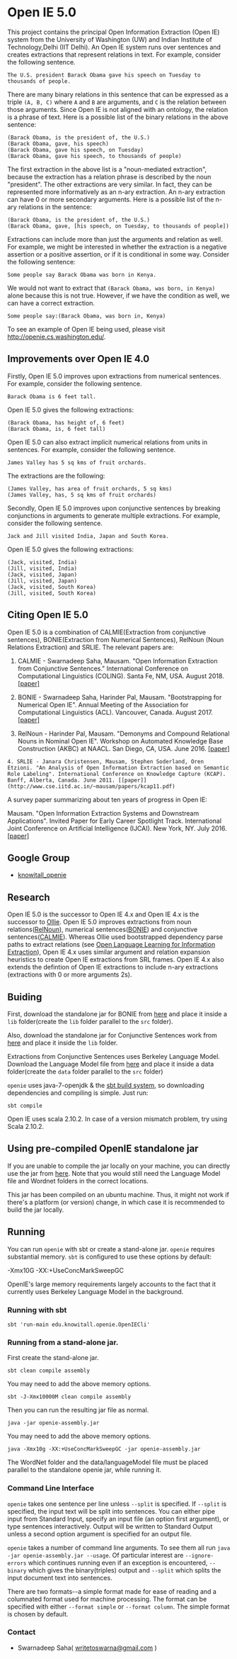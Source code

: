 Open IE 5.0
======
This project contains the principal Open Information Extraction (Open IE)
system from the University of Washington (UW) and Indian Institute of Technology,Delhi (IIT Delhi).  An Open IE system runs over
sentences and creates extractions that represent relations in text.  For
example, consider the following sentence.

    The U.S. president Barack Obama gave his speech on Tuesday to thousands of people.

There are many binary relations in this sentence that can be expressed as a
triple `(A, B, C)` where `A` and `B` are arguments, and `C` is the relation
between those arguments.  Since Open IE is not aligned with an ontology, the
relation is a phrase of text.  Here is a possible list of the binary relations
in the above sentence:

    (Barack Obama, is the president of, the U.S.)
    (Barack Obama, gave, his speech)
    (Barack Obama, gave his speech, on Tuesday)
    (Barack Obama, gave his speech, to thousands of people)

The first extraction in the above list is a "noun-mediated extraction", because
the extraction has a relation phrase is described by the noun "president".  The
other extractions are very similar.  In fact, they can be represented more
informatively as an n-ary extraction.  An n-ary extraction can have 0 or more
secondary arguments.  Here is a possible list of the n-ary relations in the
sentence:

    (Barack Obama, is the president of, the U.S.)
    (Barack Obama, gave, [his speech, on Tuesday, to thousands of people])

Extractions can include more than just the arguments and relation as well.  For
example, we might be interested in whether the extraction is a negative
assertion or a positive assertion, or if it is conditional in some way.
Consider the following sentence:

    Some people say Barack Obama was born in Kenya.

We would not want to extract that `(Barack Obama, was born, in Kenya)` alone
because this is not true.  However, if we have the condition as well, we can
have a correct extraction.

    Some people say:(Barack Obama, was born in, Kenya)

To see an example of Open IE being used, please visit http://openie.cs.washington.edu/.

## Improvements over Open IE 4.0

Firstly, Open IE 5.0 improves upon extractions from numerical sentences. For example, consider the following sentence.

    Barack Obama is 6 feet tall.

Open IE 5.0 gives the following extractions:
    
    (Barack Obama, has height of, 6 feet)
    (Barack Obama, is, 6 feet tall)

Open IE 5.0 can also extract implicit numerical relations from units in sentences. For example, consider the following sentence.

    James Valley has 5 sq kms of fruit orchards.
    
The extractions are the following:

    (James Valley, has area of fruit orchards, 5 sq kms)
    (James Valley, has, 5 sq kms of fruit orchards)
    

Secondly, Open IE 5.0 improves upon conjunctive sentences by breaking conjunctions in arguments to generate multiple extractions. For example, consider the following sentence.

    Jack and Jill visited India, Japan and South Korea.
    
Open IE 5.0 gives the following extractions:

    (Jack, visited, India)
    (Jill, visited, India)
    (Jack, visited, Japan)
    (Jill, visited, Japan)
    (Jack, visited, South Korea)
    (Jill, visited, South Korea)
    

## Citing Open IE 5.0

Open IE 5.0 is a combination of CALMIE(Extraction from conjunctive sentences), BONIE(Extraction from Numerical Sentences), RelNoun (Noun Relations Extraction) and SRLIE. The relevant papers are:
   
   1. CALMIE - Swarnadeep Saha, Mausam. "Open Information Extraction from Conjunctive Sentences." International Conference on Computational Linguistics (COLING). Santa Fe, NM, USA. August 2018. [[paper]](http://www.cse.iitd.ac.in/~mausam/papers/coling18.pdf)
    
   2. BONIE - Swarnadeep Saha, Harinder Pal, Mausam. "Bootstrapping for Numerical Open IE". Annual Meeting of the Association for Computational Linguistics (ACL). Vancouver, Canada. August 2017. [[paper]](http://www.cse.iitd.ac.in/~mausam/papers/acl17.pdf)
   
   3. RelNoun - Harinder Pal, Mausam. "Demonyms and Compound Relational Nouns in Nominal Open IE". Workshop on Automated Knowledge Base Construction (AKBC) at NAACL. San Diego, CA, USA. June 2016. [[paper]](http://www.cse.iitd.ac.in/~mausam/papers/akbc16.pdf)
   
    4. SRLIE - Janara Christensen, Mausam, Stephen Soderland, Oren Etzioni. "An Analysis of Open Information Extraction based on Semantic Role Labeling". International Conference on Knowledge Capture (KCAP). Banff, Alberta, Canada. June 2011. [[paper]](http://www.cse.iitd.ac.in/~mausam/papers/kcap11.pdf)
    
A survey paper summarizing about ten years of progress in Open IE:
    
   Mausam. "Open Information Extraction Systems and Downstream Applications". Invited Paper for Early Career Spotlight Track. International Joint Conference on Artificial Intelligence (IJCAI). New York, NY. July 2016. [[paper]](http://www.cse.iitd.ac.in/~mausam/papers/ijcai16a.pdf)


## Google Group

* [knowitall_openie](https://groups.google.com/forum/#!forum/knowitall_openie)

## Research

Open IE 5.0 is the successor to Open IE 4.x and Open IE 4.x is the successor to [Ollie](http://www.gitub.com/knowitall/ollie).
Open IE 5.0 improves extractions from noun relations([RelNoun](https://homes.cs.washington.edu/~mausam/papers/akbc16.pdf)), numerical sentences([BONIE](https://homes.cs.washington.edu/~mausam/papers/acl17.pdf)) and conjunctive sentences([CALMIE](http://www.cse.iitd.ac.in/~mausam/papers/coling18.pdf)). Whereas Ollie used bootstrapped dependency parse paths to extract relations (see [Open Language Learning for Information Extraction](https://homes.cs.washington.edu/~mausam/papers/emnlp12a.pdf)), Open IE 4.x uses similar argument and relation expansion heuristics to create Open IE extractions from SRL frames.  Open IE 4.x also extends the defintion of Open IE extractions to include n-ary extractions (extractions with 0 or more arguments 2s).

## Buiding

First, download the standalone jar for BONIE from [here](https://github.com/dair-iitd/OpenIE-standalone/releases/download/v5.0/BONIE.jar) and place it inside a `lib` folder(create the `lib` folder parallel to the `src` folder).

Also, download the standalone jar for Conjunctive Sentences work from [here](https://github.com/dair-iitd/OpenIE-standalone/releases/download/v5.0/ListExtractor.jar) and place it inside the `lib` folder.

Extractions from Conjunctive Sentences uses Berkeley Language Model. Download the Language Model file from [here](https://drive.google.com/file/d/0B-5EkZMOlIt2cFdjYUJZdGxSREU/view?usp=sharing) and place it inside a data folder(create the `data` folder parallel to the `src` folder)

`openie` uses java-7-openjdk & the [sbt build system](http://www.scala-sbt.org/), so downloading
dependencies and compiling is simple.  Just run:

    sbt compile
    
Open IE uses scala 2.10.2. In case of a version mismatch problem, try using Scala 2.10.2.

## Using pre-compiled OpenIE standalone jar

If you are unable to compile the jar locally on your machine, you can directly use the jar from [here](https://drive.google.com/file/d/0B9L6Jr6rcJcKZG1idDB6eGp4cTg/view). Note that you would still need the Language Model file and Wordnet folders in the correct locations.

This jar has been compiled on an ubuntu machine. Thus, it might not work if there's a platform (or version) change, in which case it is recommended to build the jar locally.

## Running

You can run `openie` with sbt or create a stand-alone jar.  `openie` requires
substantial memory.  `sbt` is configured to use these options by default:

   -Xmx10G -XX:+UseConcMarkSweepGC
   
OpenIE's large memory requirements largely accounts to the fact that it currently uses Berkeley Language Model in the background.

### Running with sbt

    sbt 'run-main edu.knowitall.openie.OpenIECli'

### Running from a stand-alone jar.

First create the stand-alone jar.

    sbt clean compile assembly

You may need to add the above memory options.

    sbt -J-Xmx10000M clean compile assembly

Then you can run the resulting jar file as normal.

    java -jar openie-assembly.jar

You may need to add the above memory options.

    java -Xmx10g -XX:+UseConcMarkSweepGC -jar openie-assembly.jar
    
The WordNet folder and the data/languageModel file must be placed parallel to the standalone openie jar, while running it.

### Command Line Interface

`openie` takes one sentence per line unless `--split` is specified.  If
`--split` is specified, the input text will be split into sentences.  You can
either pipe input from Standard Input, specify an input file (an option first
argument), or type sentences interactively.  Output will be written to Standard
Output unless a second option argument is specified for an output file.

`openie` takes a number of command line arguments.  To see them all run
`java -jar openie-assembly.jar --usage`.  Of particular interest are
`--ignore-errors` which continues running even if an exception is encountered, `--binary` which gives the binary(triples) output and `--split` which splits the input document text into sentences.

There are two formats--a simple format made for ease of reading and a
columnated format used for machine processing.  The format can be specified
with either `--format simple` or `--format column`.  The simple format is
chosen by default.

### Contact

* Swarnadeep Saha( writetoswarna@gmail.com )
